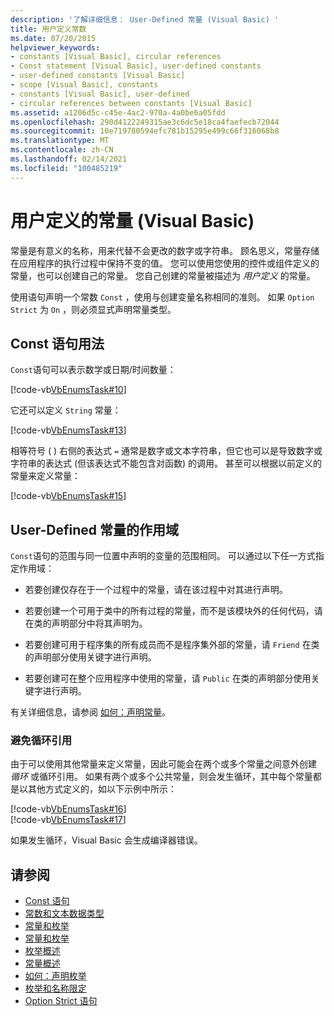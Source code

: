 ```yaml
---
description: '了解详细信息： User-Defined 常量 (Visual Basic) '
title: 用户定义常数
ms.date: 07/20/2015
helpviewer_keywords:
- constants [Visual Basic], circular references
- Const statement [Visual Basic], user-defined constants
- user-defined constants [Visual Basic]
- scope [Visual Basic], constants
- constants [Visual Basic], user-defined
- circular references between constants [Visual Basic]
ms.assetid: a1206d5c-c45e-4ac2-970a-4a0be6a05fdd
ms.openlocfilehash: 290d4122249315ae3c6dc5e18ca4faefecb72044
ms.sourcegitcommit: 10e719780594efc781b15295e499c66f316068b8
ms.translationtype: MT
ms.contentlocale: zh-CN
ms.lasthandoff: 02/14/2021
ms.locfileid: "100485219"
---
```

# <a name="user-defined-constants-visual-basic"></a>用户定义的常量 (Visual Basic)

常量是有意义的名称，用来代替不会更改的数字或字符串。 顾名思义，常量存储在应用程序的执行过程中保持不变的值。 您可以使用您使用的控件或组件定义的常量，也可以创建自己的常量。 您自己创建的常量被描述为 *用户定义* 的常量。  
  
 使用语句声明一个常数 `Const` ，使用与创建变量名称相同的准则。 如果 `Option Strict` 为 `On` ，则必须显式声明常量类型。  
  
## <a name="const-statement-usage"></a>Const 语句用法  

 `Const`语句可以表示数学或日期/时间数量：  
  
 [!code-vb[VbEnumsTask#10](~/samples/snippets/visualbasic/VS_Snippets_VBCSharp/VbEnumsTask/VB/Class2.vb#10)]  
  
 它还可以定义 `String` 常量：  
  
 [!code-vb[VbEnumsTask#13](~/samples/snippets/visualbasic/VS_Snippets_VBCSharp/VbEnumsTask/VB/Class2.vb#13)]  
  
 相等符号 ( ) 右侧的表达式 `=` 通常是数字或文本字符串，但它也可以是导致数字或字符串的表达式 (但该表达式不能包含对函数) 的调用。 甚至可以根据以前定义的常量来定义常量：  
  
 [!code-vb[VbEnumsTask#15](~/samples/snippets/visualbasic/VS_Snippets_VBCSharp/VbEnumsTask/VB/Class2.vb#15)]  
  
## <a name="scope-of-user-defined-constants"></a>User-Defined 常量的作用域  

 `Const`语句的范围与同一位置中声明的变量的范围相同。 可以通过以下任一方式指定作用域：  
  
- 若要创建仅存在于一个过程中的常量，请在该过程中对其进行声明。  
  
- 若要创建一个可用于类中的所有过程的常量，而不是该模块外的任何代码，请在类的声明部分中将其声明为。  
  
- 若要创建可用于程序集的所有成员而不是程序集外部的常量，请 `Friend` 在类的声明部分使用关键字进行声明。  
  
- 若要创建可在整个应用程序中使用的常量，请 `Public` 在类的声明部分使用关键字进行声明。  
  
 有关详细信息，请参阅 [如何：声明常量](how-to-declare-a-constant.md)。  
  
### <a name="avoiding-circular-references"></a>避免循环引用  

 由于可以使用其他常量来定义常量，因此可能会在两个或多个常量之间意外创建 *循环* 或循环引用。 如果有两个或多个公共常量，则会发生循环，其中每个常量都是以其他方式定义的，如以下示例中所示：  
  
 [!code-vb[VbEnumsTask#16](~/samples/snippets/visualbasic/VS_Snippets_VBCSharp/VbEnumsTask/VB/Class2.vb#16)]  
[!code-vb[VbEnumsTask#17](~/samples/snippets/visualbasic/VS_Snippets_VBCSharp/VbEnumsTask/VB/Class2.vb#17)]  
  
 如果发生循环，Visual Basic 会生成编译器错误。  
  
## <a name="see-also"></a>请参阅

- [Const 语句](../../../language-reference/statements/const-statement.md)
- [常数和文本数据类型](constant-and-literal-data-types.md)
- [常量和枚举](index.md)
- [常量和枚举](../../../language-reference/constants-and-enumerations.md)
- [枚举概述](enumerations-overview.md)
- [常量概述](constants-overview.md)
- [如何：声明枚举](how-to-declare-enumerations.md)
- [枚举和名称限定](enumerations-and-name-qualification.md)
- [Option Strict 语句](../../../language-reference/statements/option-strict-statement.md)

